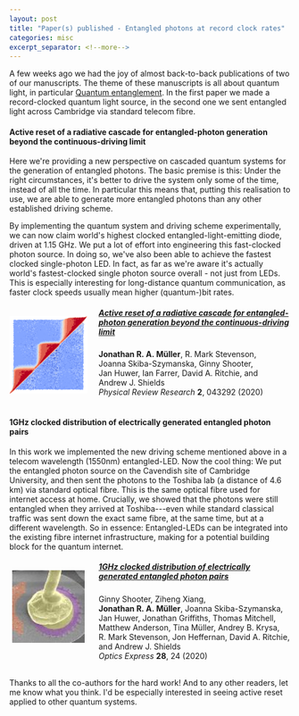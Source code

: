 ```yaml
---
layout: post
title: "Paper(s) published - Entangled photons at record clock rates"
categories: misc
excerpt_separator: <!--more-->
---
```

A few weeks ago we had the joy of almost back-to-back publications of two of our manuscripts. The theme of these manuscripts is all about quantum light, in particular [Quantum entanglement](https://en.wikipedia.org/wiki/Quantum_entanglement).
In the first paper we made a record-clocked quantum light source, in the second one we sent entangled light across Cambridge via standard telecom fibre.
<!--more-->

#### Active reset of a radiative cascade for entangled-photon generation beyond the continuous-driving limit
Here we're providing a new perspective on cascaded quantum systems for the generation of entangled photons. The basic premise is this: Under the right circumstances, it's better to drive the system only some of the time, instead of all the time. In particular this means that, putting this realisation to use, we are able to generate more entangled photons than any other established driving scheme.

By implementing the quantum system and driving scheme experimentally, we can now claim world's highest clocked entangled-light-emitting diode, driven at 1.15 GHz. We put a lot of effort into engineering this fast-clocked photon source. In doing so, we've also been able to achieve the fastest clocked single-photon LED. In fact, as far as we're aware it's actually world's fastest-clocked single photon source overall - not just from LEDs. This is especially interesting for long-distance quantum communication, as faster clock speeds usually mean higher (quantum-)bit rates.

<div>
<img src="/img/Physical Review Research_2_043292_key-image.png" align="left" alt="Portrait photo" style="margin: 20px 20px 00px 00px;width:140px;" />
</div>
<div>
<h5 id="-active-reset-of-a-radiative-cascade-for-entangled-photon-generation-beyond-the-continuous-driving-limit-https-doi-org-10-1103-physrevresearch-2-04329-"><a href="https://doi.org/10.1103/PhysRevResearch.2.043292"><strong>Active reset of a radiative cascade for entangled-photon generation beyond the continuous-driving limit</strong></a></h5>
<p class="nooverflow"><strong>Jonathan&nbsp;R.&nbsp;A.&nbsp;Müller</strong>, R.&nbsp;Mark&nbsp;Stevenson, Joanna&nbsp;Skiba-Szymanska, Ginny&nbsp;Shooter, Jan&nbsp;Huwer, Ian&nbsp;Farrer, David&nbsp;A.&nbsp;Ritchie, and Andrew&nbsp;J.&nbsp;Shields<br><!--**Müller, Jonathan RA**;  Stevenson, R Mark; Skiba-Szymanska, Joanna; Shooter, Ginny; Huwer, Jan; Farrer, Ian; Ritchie, David A; Shields, Andrew J;   -->
<em>Physical Review Research</em> <strong>2</strong>, 043292 (2020)
<br clear="left">
<br>
</p>
</div>


#### 1GHz clocked distribution of electrically generated entangled photon pairs
In this work we implemented the new driving scheme mentioned above in a telecom wavelength (1550nm) entangled-LED. Now the cool thing: We put the entangled photon source on the Cavendish site of Cambridge University, and then sent the photons to the Toshiba lab (a distance of 4.6 km) via standard optical fibre. This is the same optical fibre used for internet access at home. Crucially, we showed that the photons were still entangled when they arrived at Toshiba---even while standard classical traffic was sent down the exact same fibre, at the same time, but at a different wavelength. So in essence: Entangled-LEDs can be integrated into the existing fibre internet infrastructure, making for a potential building block for the quantum internet.

<div>
<img src="/img/Optics_Express_28_24_key-image.jpg" align="left" alt="Portrait photo" style="margin: 20px 25px 25px 05px;width:130px;" />
</div>
<div>
<h5 id="-1ghz-clocked-distribution-of-electrically-generated-entangled-photon-pairs-https-doi-org-10-1364-oe-405466-"><a href="https://doi.org/10.1364/OE.405466"><strong>1GHz clocked distribution of electrically generated entangled photon pairs</strong></a></h5>
<p class="nooverflow">Ginny&nbsp;Shooter, Ziheng&nbsp;Xiang, <strong>Jonathan&nbsp;R.&nbsp;A.&nbsp;Müller</strong>, Joanna&nbsp;Skiba-Szymanska, Jan&nbsp;Huwer, Jonathan&nbsp;Griffiths, Thomas&nbsp;Mitchell, Matthew&nbsp;Anderson, Tina&nbsp;Müller, Andrey&nbsp;B.&nbsp;Krysa, R.&nbsp;Mark&nbsp;Stevenson, Jon&nbsp;Heffernan, David&nbsp;A.&nbsp;Ritchie, and Andrew&nbsp;J.&nbsp;Shields
<br>
<em>Optics Express</em> <strong>28</strong>, 24 (2020)
<br clear="left">
<br>
</p>
</div>

Thanks to all the co-authors for the hard work! And to any other readers, let me know what you think. I'd be especially interested in seeing active reset applied to other quantum systems.
